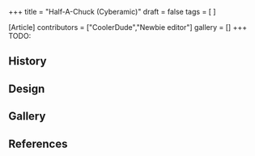 +++
title = "Half-A-Chuck (Cyberamic)"
draft = false
tags = [ ]

[Article]
contributors = ["CoolerDude","Newbie editor"]
gallery = []
+++
TODO:

## History ##

## Design ##

## Gallery ##

## References ##